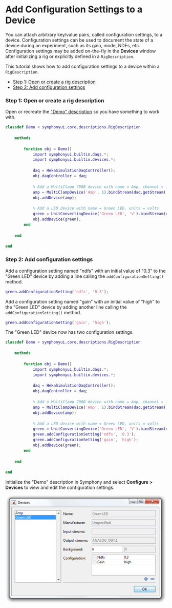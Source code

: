 # Add Configuration Settings to a Device

You can attach arbitrary key/value pairs, called configuration settings, to a device. Configuration settings can be used to document the state of a device during an experiment, such as its gain, mode, NDFs, etc. Configuration settings may be added on-the-fly in the **Devices** window after initializing a rig or explicitly defined in a `RigDescription`.

This tutorial shows how to add configuration settings to a device within a `RigDescription`.

- [Step 1: Open or create a rig description](#step-1-open-or-create-a-rig-description)
- [Step 2: Add configuration settings](#step-2-add-configuration-settings)

### Step 1: Open or create a rig description
Open or recreate the ["Demo" description](Write-a-Rig-Description.md) so you have something to work with.

```matlab
classdef Demo < symphonyui.core.descriptions.RigDescription

    methods

        function obj = Demo()
            import symphonyui.builtin.daqs.*;
            import symphonyui.builtin.devices.*;

            daq = HekaSimulationDaqController();
            obj.daqController = daq;

            % Add a MultiClamp 700B device with name = Amp, channel = 1
            amp = MultiClampDevice('Amp', 1).bindStream(daq.getStream('ao0')).bindStream(daq.getStream('ai0'));
            obj.addDevice(amp);

            % Add a LED device with name = Green LED, units = volts
            green = UnitConvertingDevice('Green LED', 'V').bindStream(daq.getStream('ao1'));
            obj.addDevice(green);
        end

    end

end
```

### Step 2: Add configuration settings
Add a configuration setting named "ndfs" with an initial value of "0.3" to the "Green LED" device by adding a line calling the `addConfigurationSetting()` method.

```matlab
green.addConfigurationSetting('ndfs', '0.3');
```

Add a configuration setting named "gain" with an initial value of "high" to the "Green LED" device by adding another line calling the `addConfigurationSetting()` method.

```matlab
green.addConfigurationSetting('gain', 'high');
```

The "Green LED" device now has two configuration settings.

```matlab
classdef Demo < symphonyui.core.descriptions.RigDescription

    methods

        function obj = Demo()
            import symphonyui.builtin.daqs.*;
            import symphonyui.builtin.devices.*;

            daq = HekaSimulationDaqController();
            obj.daqController = daq;

            % Add a MultiClamp 700B device with name = Amp, channel = 1
            amp = MultiClampDevice('Amp', 1).bindStream(daq.getStream('ao0')).bindStream(daq.getStream('ai0'));
            obj.addDevice(amp);

            % Add a LED device with name = Green LED, units = volts
            green = UnitConvertingDevice('Green LED', 'V').bindStream(daq.getStream('ao1'));
            green.addConfigurationSetting('ndfs', '0.3');
            green.addConfigurationSetting('gain', 'high');
            obj.addDevice(green);
        end

    end

end
```

Initialize the "Demo" description in Symphony and select **Configure > Devices** to view and edit the configuration settings.

![edit settings](images/add-configuration-settings-to-a-device/edit-settings.png)
